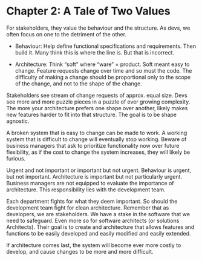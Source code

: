 # Chapter 2: A Tale of Two Values

For stakeholders, they value the behaviour and the structure. As devs, we often focus on one to the detriment of the other.

- Behaviour: Help define functional specifications and requirements. Then build it. Many think this is where the line is. But that is incorrect.

- Architecture: Think “soft” where “ware” = product. Soft meant easy to change. Feature requests change over time and so must the code. The difficulty of making a change should be proportional only to the scope of the change, and not to the shape of the change.

Stakeholders see stream of change requests of approx. equal size. Devs see more and more puzzle pieces in a puzzle of ever growing complexity. The more your architecture prefers one shape over another, likely makes new features harder to fit into that structure. The goal is to be shape agnostic.

A broken system that is easy to change can be made to work. A working system that is difficult to change will eventually stop working. Beware of business managers that ask to prioritize functionality now over future flexibility, as if the cost to change the system increases, they will likely be furious.

Urgent and not important or important but not urgent. Behaviour is urgent, but not important. Architecture is important but not particularly urgent. Business managers are not equipped to evaluate the importance of architecture. This responsibility lies with the development team.

Each department fights for what they deem important. So should the development team fight for clean architecture. Remember that as developers, we are stakeholders. We have a stake in the software that we need to safeguard. Even more so for software architects (or solutions Architects). Their goal is to create and architecture that allows features and functions to be easily developed and easily modified and easily extended.

If architecture comes last, the system will become ever more costly to develop, and cause changes to be more and more difficult.
